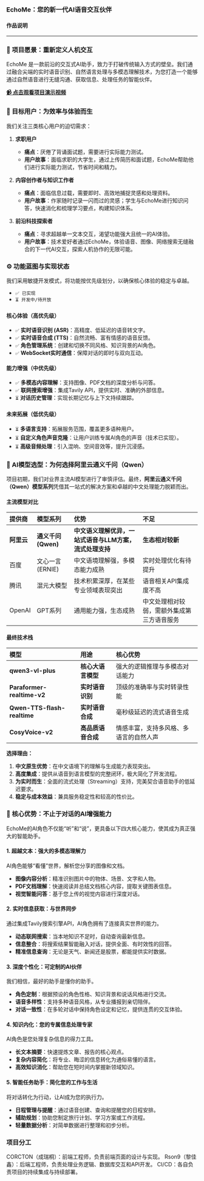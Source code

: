### **EchoMe：您的新一代AI语音交互伙伴**

#### **作品说明**

---

### 🎯 项目愿景：重新定义人机交互

EchoMe 是一款前沿的交互式AI助手，致力于打破传统输入方式的壁垒。我们通过融合尖端的实时语音识别、自然语言处理与多模态理解技术，为您打造一个能够通过自然语音进行无缝沟通、获取信息、处理任务的智能伙伴。

[**📹 点击观看项目演示视频**](https://www.bilibili.com/video/BV1UEndzgEoQ/?vd_source=7e1f5ea5ff766d3e31b7bedb3cf5f6fe)

### 👥 目标用户：为效率与体验而生

我们关注三类核心用户的迫切需求：

1.  **求职用户**
    * **痛点**：厌倦了背诵面试题，需要进行实际能力测试。
    * **用户故事**：面临求职的大学生，通过上传简历和面试题，EchoMe帮助他们进行实际能力测试，节省时间和精力。

2.  **内容创作者与知识工作者**
    * **痛点**：面临信息过载，需要即时、高效地捕捉灵感和处理资料。
    * **用户故事**：作家随时记录一闪而过的灵感；学生与EchoMe进行知识问答，快速消化和梳理学习要点，构建知识体系。

3.  **前沿科技探索者**
    * **痛点**：寻求超越单一文本交互，渴望功能强大且统一的AI体验。
    * **用户故事**：技术爱好者通过EchoMe，体验语音、图像、网络搜索无缝融合的下一代AI交互，探索人机协作的无限可能。

### ⚙️ 功能蓝图与实现状态

我们采用敏捷开发模式，将功能按优先级划分，以确保核心体验的稳定与卓越。

* `✅ 已实现`
* `⏳ 开发中/待开放`

#### **核心体验（高优先级）**
* `✅` **实时语音识别 (ASR)**：高精度、低延迟的语音转文字。
* `✅` **实时语音合成 (TTS)**：自然流畅、富有情感的语音反馈。
* `✅` **角色管理系统**：创建和切换不同风格、知识背景的AI角色。
* `✅` **WebSocket实时通信**：保障对话的即时与双向互动。

#### **能力增强（中优先级）**
* `✅` **多模态内容理解**：支持图像、PDF文档的深度分析与问答。
* `✅` **联网搜索增强**：集成Tavily API，提供实时、准确的外部信息。
* `⏳` **对话历史管理**：实现长期记忆与上下文持续跟踪。

#### **未来拓展（低优先级）**
* `⏳` **多语言支持**：拓展服务范围，覆盖更多语种用户。
* `⏳` **自定义角色声音克隆**：让用户训练专属AI角色的声音（技术已实现）。
* `⏳` **高级音频处理**：引入混响、空间音效等，提升沉浸感。

### 🧠 AI模型选型：为何选择阿里云通义千问（Qwen）

项目初期，我们对业界主流AI模型进行了审慎评估。最终，**阿里云通义千问（Qwen）模型系列**凭借其一站式的解决方案和卓越的中文处理能力脱颖而出。

#### **主流模型对比**

| 提供商 | 模型系列 | 优势 | 不足 |
| :--- | :--- | :--- | :--- |
| **阿里云** | **通义千问 (Qwen)** | **中文语义理解优异，一站式语音与LLM方案，流式处理支持** | **生态相对较新** |
| 百度 | 文心一言 (ERNIE) | 中文语境理解强，多模态能力成熟 | 实时处理优化有待提升 |
| 腾讯 | 混元大模型 | 技术积累深厚，在某些专业领域表现突出 | 语音相关API集成度不高 |
| OpenAI | GPT系列 | 通用能力强，生态成熟 | 中文处理相对较弱，需额外集成第三方语音服务 |

#### **最终技术栈**

| 模型 | 用途 | 核心优势 |
| :--- | :--- | :--- |
| **qwen3-vl-plus** | **核心大语言模型** | 强大的逻辑推理与多模态对话能力 |
| **Paraformer-realtime-v2** | **实时语音识别** | 顶级的准确率与实时转录性能 |
| **Qwen-TTS-flash-realtime** | **实时语音合成** | 毫秒级延迟的流式语音生成 |
| **CosyVoice-v2** | **高品质语音合成** | 情感丰富，支持多风格、多语言的自然人声 |

**选择理由：**
1.  **中文原生优势**：在中文语境下的理解与生成能力表现突出。
2.  **高度集成**：提供从语音到语言模型的完整闭环，极大简化了开发流程。
3.  **为实时而生**：全面的流式处理（Streaming）支持，完美契合语音助手的低延迟要求。
4.  **稳定与成本效益**：兼具服务稳定性和较高的性价比。

### 🌟 核心优势：不止于对话的AI增强能力

EchoMe的AI角色不仅能“听”和“说”，更具备以下四大核心能力，使其成为真正强大的智能助手。

#### **1. 超越文本：强大的多模态理解力**
AI角色能够“看懂”世界，解析您分享的图像和文档。
* **图像内容分析**：精准识别图片中的物体、场景、文字和人物。
* **PDF文档理解**：快速阅读并总结文档核心内容，提取关键图表信息。
* **视觉智能问答**：基于您上传的视觉内容进行深度对话。

#### **2. 实时信息获取：与世界同步**
通过集成Tavily搜索引擎API，AI角色拥有了连接真实世界的能力。
* **动态联网搜索**：当本地知识不足时，自动查询最新信息。
* **信息整合**：将搜索结果智能融入对话，提供全面、有时效性的回答。
* **精准信息查询**：无论是天气、新闻还是股票，都能提供实时数据。

#### **3. 深度个性化：可定制的AI伙伴**
我们相信，最好的助手是懂你的助手。
* **角色定制**：根据预设的角色性格、知识背景和说话风格进行交流。
* **语音多样性**：支持多种语音风格，从专业播报到亲切陪伴。
* **对话一致性**：在多轮对话中保持角色设定和记忆，提供连贯的交互体验。

#### **4. 知识内化：您的专属信息处理专家**
AI角色是您处理复杂信息的得力工具。
* **长文本摘要**：快速提炼文章、报告的核心观点。
* **复杂内容简化**：将专业、晦涩的信息转化为通俗易懂的语言。
* **高效知识消化**：帮助您在短时间内掌握新领域知识。

#### **5. 智能任务助手：简化您的工作与生活**
将对话转化为行动，让AI成为您的执行力。
* **日程管理与提醒**：通过语音创建、查询和提醒您的日程安排。
* **辅助规划**：协助您制定旅行计划、学习方案或工作流程。
* **轻量数据分析**：对简单数据进行整理和初步分析。

### 项目分工
CORCTON（成瑞桐）：前端工程师，负责前端页面的设计与实现。
Rson9（黎佳鑫）：后端工程师，负责处理业务逻辑、数据库交互和API开发。
CI/CD：各自负责项目的持续集成与持续部署。